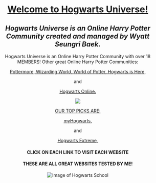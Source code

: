 <div style="text-align: center">
    <h1><u>Welcome to Hogwarts Universe!</u></h1>
    <h2><i>Hogwarts Universe is an Online Harry Potter Community
            created and managed by Wyatt Seungri Baek.</i></h2>
    <p>Hogwarts Universe is an Online Harry Potter Community with over 18 MEMBERS!
        Other great Online Harry Potter Communities:</p>
        <a href="https://pottermore.com">Pottermore, </a>
<a href="https://wizardingworld.com">Wizarding World, </a>
<a href="https://worldofpotter.com">World of Potter, </a>
<a href="http://hogwartsishere.com">Hogwarts is Here, </a>
<p>and</p>
<a href="https://hol.org.uk">Hogwarts Online.</a>
    <p> </p>
<img src="../../../assets/Images/DarkHogwarts.jpg">
<p><u>OUR TOP PICKS ARE:</u></p>
<a href="http://myhogwarts.com">myHogwarts, </a>
<p>and</p>
<a href="http://hexrpg">Hogwarts Extreme, </a>
<h4>CLICK ON EACH LINK TO VISIT EACH WEBSITE</h4>
<h4>THESE ARE ALL GREAT WEBSITES TESTED BY ME!</h4>
<img src="../../../assets/Images/Hogwarts0900.jpg" alt="Image of Hogwarts School">
</div>
